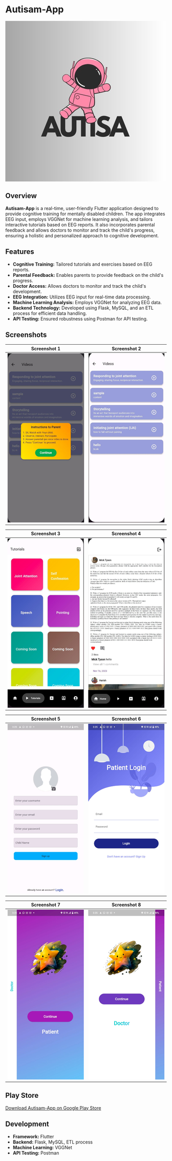 # Autisam-App

![Autisam App Logo](https://github.com/sai12092003/Autisam-App/blob/main/logo.jpeg?raw=true)

## Overview

**Autisam-App** is a real-time, user-friendly Flutter application designed to provide cognitive training for mentally disabled children. The app integrates EEG input, employs VGGNet for machine learning analysis, and tailors interactive tutorials based on EEG reports. It also incorporates parental feedback and allows doctors to monitor and track the child's progress, ensuring a holistic and personalized approach to cognitive development.

## Features

- **Cognitive Training:** Tailored tutorials and exercises based on EEG reports.
- **Parental Feedback:** Enables parents to provide feedback on the child's progress.
- **Doctor Access:** Allows doctors to monitor and track the child's development.
- **EEG Integration:** Utilizes EEG input for real-time data processing.
- **Machine Learning Analysis:** Employs VGGNet for analyzing EEG data.
- **Backend Technology:** Developed using Flask, MySQL, and an ETL process for efficient data handling.
- **API Testing:** Ensured robustness using Postman for API testing.

## Screenshots

| Screenshot 1 | Screenshot 2 |
|--------------|--------------|
| ![Screenshot 1](https://github.com/sai12092003/Autisam-App/blob/main/1.jpeg?raw=true) | ![Screenshot 2](https://github.com/sai12092003/Autisam-App/blob/main/2.jpeg?raw=true) |

| Screenshot 3 | Screenshot 4 |
|--------------|--------------|
| ![Screenshot 3](https://github.com/sai12092003/Autisam-App/blob/main/3.jpeg?raw=true) | ![Screenshot 4](https://github.com/sai12092003/Autisam-App/blob/main/4.jpeg?raw=true) |

| Screenshot 5 | Screenshot 6 |
|--------------|--------------|
| ![Screenshot 5](https://github.com/sai12092003/Autisam-App/blob/main/5.jpeg?raw=true) | ![Screenshot 6](https://github.com/sai12092003/Autisam-App/blob/main/6.jpeg?raw=true) |

| Screenshot 7 | Screenshot 8 |
|--------------|--------------|
| ![Screenshot 7](https://github.com/sai12092003/Autisam-App/blob/main/7.jpeg?raw=true) | ![Screenshot 8](https://github.com/sai12092003/Autisam-App/blob/main/8.jpeg?raw=true) |

## Play Store

[Download Autisam-App on Google Play Store](#)

## Development

- **Framework:** Flutter
- **Backend:** Flask, MySQL, ETL process
- **Machine Learning:** VGGNet
- **API Testing:** Postman



